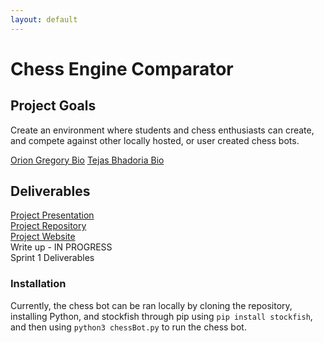 ```yaml
---
layout: default
---
```


# Chess Engine Comparator

## Project Goals
Create an environment where students and chess enthusiasts can create, and compete against other locally hosted, or user created chess bots. 

[Orion Gregory Bio](./bios.md)
[Tejas Bhadoria Bio](./tejas.md)


## Deliverables

[Project Presentation](./initialPresentation.pptx)<br>
[Project Repository](https://github.com/OrionGregory/ChessEngineComparator)<br>
[Project Website](https://oriongregory.github.io/ChessEngineComparator/)<br>
Write up - IN PROGRESS<br>
Sprint 1 Deliverables


### Installation
Currently, the chess bot can be ran locally by cloning the repository, installing Python, and stockfish through pip using `pip install stockfish`, and then using `python3 chessBot.py` to run the chess bot. 

